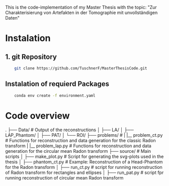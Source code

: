 This is the code-implementation of my Master Thesis with the topic:
"Zur Charakterisierung von Artefakten in der Tomographie mit unvollständigen Daten"

# Instalation
## 1. git Repository 
```bash
    git clone https://github.com/TuschnerF/MasterThesisCode.git
```
## Instalation of requierd Packages
```bash
    conda env create -f environment.yaml
```

# Code overview
.
├── Data/                    # Output of the reconstructions
│   ├── LA/
│   ├── LAP_Phantom/
│   ├── PAT/
│   └── ROI/
├── problems/                # 
|   |__ problem_ct.py        # Functions for reconstruction and data generation for the classic Radon transform
|   |__ problem_lap.py       # Functions for reconstruction and data generation for the circular mean Radon transform
├── source/                  # Main scripts
│   ├── make_plot.py         # Script for generating the svg-plots used in the thesis
│   ├── phantom_ct.py        # Example: Reconstruction of a Head-Phantom for the Radon transform
│   ├── run_ct.py            # script for running reconstruction of Radon transform for rectangles and ellipses
│   ├── run_pat.py           # script fpr running reconstruction of circular mean Radon transform